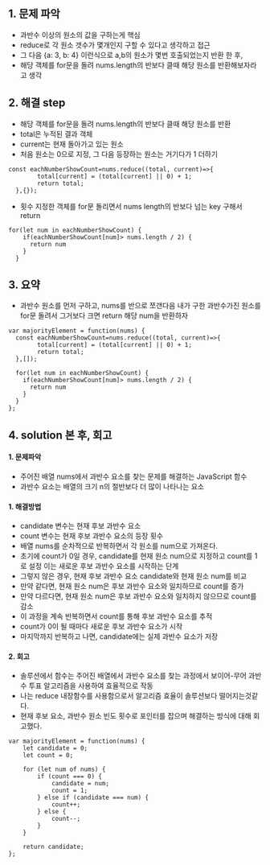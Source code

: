 ​​​​
## 1. 문제 파악
- 과반수 이상의 원소의 값을 구하는게 핵심
- reduce로 각 원소 갯수가 몇개인지 구할 수 있다고 생각하고 접근
- 그 다음 {a: 3, b: 4} 이런식으로 a,b의 원소가 몇번 호출되었는지  반환 한 후,
- 해당 객체를 for문을 돌려 nums.length의 반보다 클때 해당 원소를 반환해보자라고 생각

## 2. 해결 step
- 해당 객체를 for문을 돌려 nums.length의 반보다 클때 해당 원소를 반환
- total은 누적된 결과 객체
- current는 현재 돌아가고 있는 원소
- 처음 원소는 0으로 지정, 그 다음 등장하는 원소는 거기다가 1 더하기
```
const eachNumberShowCount=nums.reduce((total, current)=>{
        total[current] = (total[current] || 0) + 1;
        return total;
  },{});
```
- 횟수 지정한 객체를 for문 돌리면서 nums length의 반보다 넘는 key 구해서 return
```
for(let num in eachNumberShowCount) {
    if(eachNumberShowCount[num]> nums.length / 2) {
      return num
    }
  }
```

## 3. 요약
- 과반수 원소를 먼저 구하고, nums를 반으로 쪼갠다음 내가 구한 과반수가진 원소를 for문 돌려서 그거보다 크면 return 해당 num을 반환하자

```
var majorityElement = function(nums) {
  const eachNumberShowCount=nums.reduce((total, current)=>{
        total[current] = (total[current] || 0) + 1;
        return total;
  },[]);

  for(let num in eachNumberShowCount) {
    if(eachNumberShowCount[num]> nums.length / 2) {
      return num
    }
  }
};
```

## 4. solution 본 후, 회고
#### 1. 문제파악
- 주어진 배열 nums에서 과반수 요소를 찾는 문제를 해결하는 JavaScript 함수
- 과반수 요소는 배열의 크기 n의 절반보다 더 많이 나타나는 요소
#### 1. 해결방법
- candidate 변수는 현재 후보 과반수 요소
- count 변수는 현재 후보 과반수 요소의 등장 횟수
- 배열 nums를 순차적으로 반복하면서 각 원소를 num으로 가져온다.
- 초기에 count가 0일 경우, candidate를 현재 원소 num으로 지정하고 count를 1로 설정
  이는 새로운 후보 과반수 요소를 시작하는 단계
- 그렇지 않은 경우, 현재 후보 과반수 요소 candidate와 현재 원소 num를 비교
- 만약 같다면, 현재 원소 num은 후보 과반수 요소와 일치하므로 count를 증가
- 만약 다르다면, 현재 원소 num은 후보 과반수 요소와 일치하지 않으므로 count를 감소
- 이 과정을 계속 반복하면서 count를 통해 후보 과반수 요소를 추적
- count가 0이 될 때마다 새로운 후보 과반수 요소가 시작
- 마지막까지 반복하고 나면, candidate에는 실제 과반수 요소가 저장

#### 2. 회고
- 솔루션에서 함수는 주어진 배열에서 과반수 요소를 찾는 과정에서 보이어-무어 과반수 투표 알고리즘을 사용하여 효율적으로 작동
- 나는 reduce 내장함수를 사용함으로서 알고리즘 효율이 솔루션보다 떨어지는것같다.
- 현재 후보 요소, 과반수 원소 빈도 횟수로 포인터를 잡으며 해결하는 방식에 대해 회고했다.

```
var majorityElement = function(nums) {
    let candidate = 0;
    let count = 0;
    
    for (let num of nums) {
        if (count === 0) {
            candidate = num;
            count = 1;
        } else if (candidate === num) {
            count++;
        } else {
            count--;
        }
    }
    
    return candidate;
};
